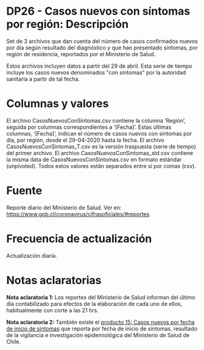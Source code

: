 # DP26 - Casos nuevos con síntomas por región: Descripción
Set de 3 archivos que dan cuenta del número de casos confirmados nuevos por día según resultado del diagnóstico y que han presentado síntomas, por región de residencia, reportados por el Ministerio de Salud.

Estos archivos incluyen datos a partir del 29 de abril. Esta serie de tiempo incluye los casos nuevos denominados "con síntomas" por la autoridad sanitaria a partir de tal fecha. 

# Columnas y valores
El archivo CasosNuevosConSintomas.csv contiene la columna ‘Región’, seguida por columnas correspondientes a ‘[Fecha]’. Estas últimas columnas, ‘[Fecha]’, indican el número de casos nuevos con síntomas por día, por región, desde el 29-04-2020 hasta la fecha. El archivo CasosNuevosConSintomas_T.csv es la versión traspuesta (serie de tiempo) del primer archivo. El archivo CasosNuevosConSintomas_std.csv contiene la misma data de CasosNuevosConSintomas.csv en formato estándar (unpivoted). Todos estos valores están separados entre sí por comas (csv).

# Fuente
Reporte diario del Ministerio de Salud. Ver en:
https://www.gob.cl/coronavirus/cifrasoficiales/#reportes

# Frecuencia de actualización
Actualización diaria.

# Notas aclaratorias

**Nota aclaratoria 1:** Los reportes del Ministerio de Salud informan del último día contabilizado para efectos de la elaboración de cada uno de ellos, habitualmente con corte a las 21 hrs.

**Nota aclaratoria 2:** También existe el [producto 15: Casos nuevos por fecha de inicio de sintomas](https://github.com/MinCiencia/Datos-COVID19/tree/master/output/producto15) que reporta por fecha de inicio de síntomas, resultado de la vigilancia e investigación epidemiológica del Ministerio de Salud de Chile.
